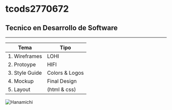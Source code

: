 # tcods2770672
## Tecnico en Desarrollo de Software
---

| Tema | Tipo |
|---------|-------|
|1. Wireframes | LOHI |
|2. Protoype | HIFI |
|3. Style Guide | Colors & Logos |
|4. Mockup | Final Design |
|5. Layout | (html & css) |

![Hanamichi](http://tinyurl.com/y5e6djbp)